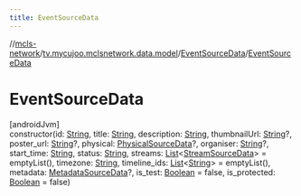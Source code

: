 ```yaml
---
title: EventSourceData
---
```

//[mcls-network](../../../index.html)/[tv.mycujoo.mclsnetwork.data.model](../index.html)/[EventSourceData](index.html)/[EventSourceData](-event-source-data.html)



# EventSourceData



[androidJvm]\
constructor(id: [String](https://kotlinlang.org/api/latest/jvm/stdlib/kotlin/-string/index.html), title: [String](https://kotlinlang.org/api/latest/jvm/stdlib/kotlin/-string/index.html), description: [String](https://kotlinlang.org/api/latest/jvm/stdlib/kotlin/-string/index.html), thumbnailUrl: [String](https://kotlinlang.org/api/latest/jvm/stdlib/kotlin/-string/index.html)?, poster_url: [String](https://kotlinlang.org/api/latest/jvm/stdlib/kotlin/-string/index.html)?, physical: [PhysicalSourceData](../-physical-source-data/index.html)?, organiser: [String](https://kotlinlang.org/api/latest/jvm/stdlib/kotlin/-string/index.html)?, start_time: [String](https://kotlinlang.org/api/latest/jvm/stdlib/kotlin/-string/index.html), status: [String](https://kotlinlang.org/api/latest/jvm/stdlib/kotlin/-string/index.html), streams: [List](https://kotlinlang.org/api/latest/jvm/stdlib/kotlin.collections/-list/index.html)&lt;[StreamSourceData](../-stream-source-data/index.html)&gt; = emptyList(), timezone: [String](https://kotlinlang.org/api/latest/jvm/stdlib/kotlin/-string/index.html), timeline_ids: [List](https://kotlinlang.org/api/latest/jvm/stdlib/kotlin.collections/-list/index.html)&lt;[String](https://kotlinlang.org/api/latest/jvm/stdlib/kotlin/-string/index.html)&gt; = emptyList(), metadata: [MetadataSourceData](../-metadata-source-data/index.html)?, is_test: [Boolean](https://kotlinlang.org/api/latest/jvm/stdlib/kotlin/-boolean/index.html) = false, is_protected: [Boolean](https://kotlinlang.org/api/latest/jvm/stdlib/kotlin/-boolean/index.html) = false)





